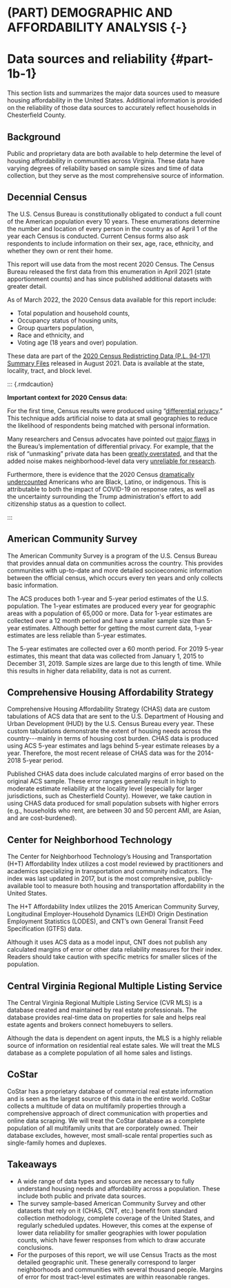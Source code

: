 # (PART) DEMOGRAPHIC AND AFFORDABILITY ANALYSIS {-}

# Data sources and reliability {#part-1b-1}

This section lists and summarizes the major data sources used to measure housing affordability in the United States. Additional information is provided on the reliability of those data sources to accurately reflect households in Chesterfield County.

## Background

Public and proprietary data are both available to help determine the level of housing affordability in communities across Virginia. These data have varying degrees of reliability based on sample sizes and time of data collection, but they serve as the most comprehensive source of information.

## Decennial Census

The U.S. Census Bureau is constitutionally obligated to conduct a full count of the American population every 10 years. These enumerations determine the number and location of every person in the country as of April 1 of the year each Census is conducted. Current Census forms also ask respondents to include information on their sex, age, race, ethnicity, and whether they own or rent their home.

This report will use data from the most recent 2020 Census. The Census Bureau released the first data from this enumeration in April 2021 (state apportionment counts) and has since published additional datasets with greater detail.

As of March 2022, the 2020 Census data available for this report include:

* Total population and household counts,
* Occupancy status of housing units,
* Group quarters population,
* Race and ethnicity, and
* Voting age (18 years and over) population.

These data are part of the [2020 Census Redistricting Data (P.L. 94-171) Summary Files](https://www.census.gov/programs-surveys/decennial-census/about/rdo/summary-files.html) released in August 2021. Data is available at the state, locality, tract, and block level.

::: {.rmdcaution}

**Important context for 2020 Census data:**

For the first time, Census results were produced using “[differential privacy](https://www.ncsl.org/research/redistricting/differential-privacy-for-census-data-explained.aspx).” This technique adds artificial noise to data at small geographies to reduce the likelihood of respondents being matched with personal information.

Many researchers and Census advocates have pointed out [major flaws](https://www.bloomberg.com/news/articles/2021-08-12/data-scientists-ask-can-we-trust-the-2020-census) in the Bureau’s implementation of differential privacy. For example, that the risk of “unmasking” private data has been [greatly overstated](https://twitter.com/HistDem/status/1428047057219108873), and that the added noise makes neighborhood-level data very [unreliable for research](https://www.pilotonline.com/government/virginia/vp-nw-census-distortion-folo-20210818-b4wf2lalkfb35fkrtkj6xdfp4a-story.html).

Furthermore, there is evidence that the 2020 Census [dramatically undercounted](https://www.npr.org/2022/03/10/1083732104/2020-census-accuracy-undercount-overcount-data-quality) Americans who are Black, Latino, or indigenous. This is attributable to both the impact of COVID-19 on response rates, as well as the uncertainty surrounding the Trump administration's effort to add citizenship status as a question to collect.

:::

## American Community Survey

The American Community Survey is a program of the U.S. Census Bureau that provides annual data on communities across the country. This provides communities with up-to-date and more detailed socioeconomic information between the official census, which occurs every ten years and only collects basic information. 

The ACS produces both 1-year and 5-year period  estimates of the U.S. population. The 1-year estimates are produced every year for geographic areas with a population of 65,000 or more. Data for 1-year estimates are collected over a 12 month period and have a smaller sample size than 5-year estimates. Although better for getting the most current data, 1-year estimates are less reliable than 5-year estimates. 

The 5-year estimates are collected over a 60 month period. For 2019 5-year estimates, this meant that data was collected from January 1, 2015 to December 31, 2019. Sample sizes are large due to this length of time. While this results in higher data reliability, data is not as current.

## Comprehensive Housing Affordability Strategy

Comprehensive Housing Affordability Strategy (CHAS) data are custom tabulations of ACS data that are sent to the U.S. Department of Housing and Urban Development (HUD) by the U.S. Census Bureau every year. These custom tabulations demonstrate the extent of housing needs across the country---mainly in terms of housing cost burden. 
CHAS data is produced using ACS 5-year estimates and lags behind 5-year estimate releases by a year. Therefore, the most recent release of CHAS data was for the 2014-2018 5-year period. 

Published CHAS data does include calculated margins of error based on the original ACS sample. These error ranges generally result in high to moderate estimate reliability at the locality level (especially for larger jurisdictions, such as Chesterfield County). However, we take caution in using CHAS data produced for small population subsets with higher errors (e.g., households who rent, are between 30 and 50 percent AMI, are Asian, and are cost-burdened).

## Center for Neighborhood Technology

The Center for Neighborhood Technology’s Housing and Transportation (H+T) Affordability Index utilizes a cost model reviewed by practitioners and academics specializing in transportation and community indicators. The index was last updated in 2017, but is the most comprehensive, publicly-available tool to measure both housing and transportation affordability in the United States.

The H+T Affordability Index utilizes the 2015 American Community Survey, Longitudinal Employer-Household Dynamics (LEHD) Origin Destination Employment Statistics (LODES), and CNT’s own General Transit Feed Specification (GTFS) data.

Although it uses ACS data as a model input, CNT does not publish any calculated margins of error or other data reliability measures for their index. Readers should take caution with specific metrics for smaller slices of the population.

## Central Virginia Regional Multiple Listing Service

The Central Virginia Regional Multiple Listing Service (CVR MLS) is a database created and maintained by real estate professionals. The database provides real-time data on properties for sale and helps real estate agents and brokers connect homebuyers to sellers. 

Although the data is dependent on agent inputs, the MLS is a highly reliable source of information on residential real estate sales. We will treat the MLS database as a complete population of all home sales and listings.

## CoStar

CoStar has a proprietary database of commercial real estate information and is seen as the largest source of this data in the entire world. CoStar collects a multitude of data on multifamily properties through a comprehensive approach of direct communication with properties and online data scraping. We will treat the CoStar database as a complete population of all multifamily units that are corporately owned. Their database excludes, however, most small-scale rental properties such as single-family homes and duplexes.

## Takeaways

* A wide range of data types and sources are necessary to fully understand housing needs and affordability across a population. These include both public and private data sources.
* The survey sample-based American Community Survey and other datasets that rely on it (CHAS, CNT, etc.) benefit from standard collection methodology, complete coverage of the United States, and regularly scheduled updates. However, this comes at the expense of lower data reliability for smaller geographies with lower population counts, which have fewer responses from which to draw accurate conclusions.
* For the purposes of this report, we will use Census Tracts as the most detailed geographic unit. These generally correspond to larger neighborhoods and communities with several thousand people. Margins of error for most tract-level estimates are within reasonable ranges.
